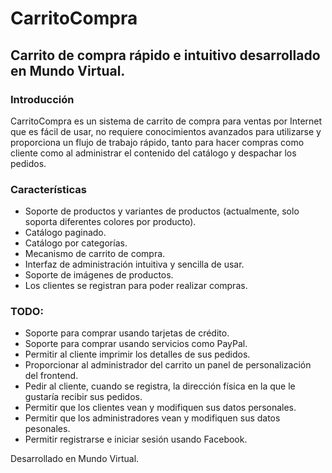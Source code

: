 CarritoCompra
=============

Carrito de compra rápido e intuitivo desarrollado en Mundo Virtual.
-------------------------------------------------------------------

### Introducción
CarritoCompra es un sistema de carrito de compra para ventas por Internet que es
fácil de usar, no requiere conocimientos avanzados para utilizarse y proporciona
un flujo de trabajo rápido, tanto para hacer compras como cliente como al
administrar el contenido del catálogo y despachar los pedidos.

### Características
* Soporte de productos y variantes de productos (actualmente, solo soporta
  diferentes colores por producto).
* Catálogo paginado.
* Catálogo por categorías.
* Mecanismo de carrito de compra.
* Interfaz de administración intuitiva y sencilla de usar.
* Soporte de imágenes de productos.
* Los clientes se registran para poder realizar compras.

### TODO:
* Soporte para comprar usando tarjetas de crédito.
* Soporte para comprar usando servicios como PayPal.
* Permitir al cliente imprimir los detalles de sus pedidos.
* Proporcionar al administrador del carrito un panel de personalización del 
  frontend.
* Pedir al cliente, cuando se registra, la dirección física en la que le gustaría
  recibir sus pedidos.
* Permitir que los clientes vean y modifiquen sus datos personales.
* Permitir que los administradores vean y modifiquen sus datos pesonales.
* Permitir registrarse e iniciar sesión usando Facebook.

Desarrollado en Mundo Virtual.
